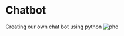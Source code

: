 # Chatbot
Creating our own chat bot using python
![pho](https://user-images.githubusercontent.com/108793964/221351590-85e233c9-3ca2-4fee-a5d4-edd369fab883.png)
